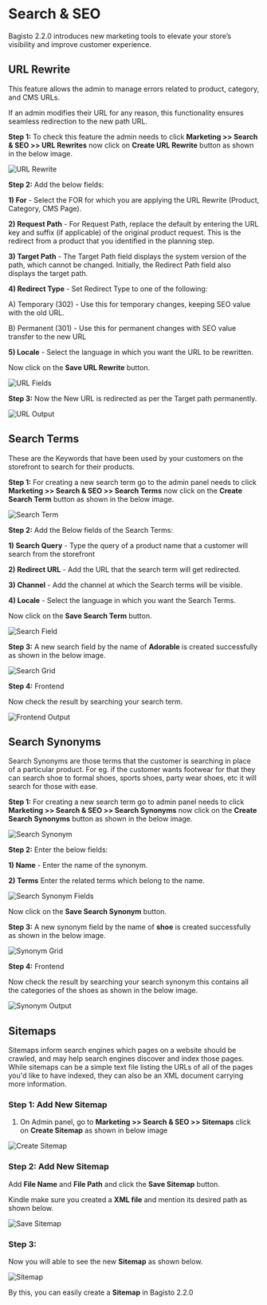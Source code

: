 # Search & SEO

Bagisto 2.2.0 introduces new marketing tools to elevate your store’s visibility and improve customer experience.

## URL Rewrite

This feature allows the admin to manage errors related to product, category, and CMS URLs.

If an admin modifies their URL for any reason, this functionality ensures seamless redirection to the new path URL.

**Step 1:** To check this feature the admin needs to click **Marketing >> Search & SEO >> URL Rewrites** now click on **Create URL Rewrite** button as shown in the below image.

 ![URL Rewrite](../../assets/2.2.0/images/marketing/urlRewrite.png)

**Step 2:** Add the below fields:

**1) For** - Select the FOR for which you are applying the URL Rewrite (Product, Category, CMS Page).

**2) Request Path** - For Request Path, replace the default by entering the URL key and suffix (if applicable) of the original product request. This is the redirect from a product that you identified in the planning step. 

**3) Target Path** - The Target Path field displays the system version of the path, which cannot be changed. Initially, the Redirect Path field also displays the target path.

**4) Redirect Type** - Set Redirect Type to one of the following:

A) Temporary (302) - Use this for temporary changes, keeping SEO value with the old URL.

B) Permanent (301) - Use this for permanent changes with SEO value transfer to the new URL

**5) Locale** - Select the language in which you want the URL to be rewritten.

Now click on the **Save URL Rewrite** button.

 ![URL Fields](../../assets/2.2.0/images/marketing/urlFields.png)

**Step 3:** Now the New URL is redirected as per the Target path permanently.

 ![URL Output](../../assets/2.2.0/images/marketing/urlOutput.png)

## Search Terms

These are the Keywords that have been used by your customers on the storefront to search for their products.

**Step 1:** For creating a new search term go to the admin panel needs to click **Marketing >> Search & SEO >> Search Terms** now click on the **Create Search Term** button as shown in the below image.

 ![Search Term](../../assets/2.2.0/images/marketing/searchTerm.png)

**Step 2:** Add the Below fields of the Search Terms:

**1) Search Query** - Type the query of a product name that a customer will search from the storefront

**2) Redirect URL** - Add the URL that the search term will get redirected.

**3) Channel** - Add the channel at which the Search terms will be visible.

**4) Locale** - Select the language in which you want the Search Terms.

Now click on the **Save Search Term** button.

 ![Search Field](../../assets/2.2.0/images/marketing/searchField.png)

**Step 3:** A new search field by the name of **Adorable** is created successfully as shown in the below image.

 ![Search Grid](../../assets/2.2.0/images/marketing/searchGrids.png)

**Step 4:** Frontend

Now check the result by searching your search term.

 ![Frontend Output](../../assets/2.2.0/images/marketing/frontendOutput.png)

## Search Synonyms

Search Synonyms are those terms that the customer is searching in place of a particular product. For eg. if the customer wants footwear for that they can search shoe to formal shoes, sports shoes, party wear shoes, etc it will search for those with ease. 

**Step 1:** For creating a new search term go to admin panel needs to click **Marketing >> Search & SEO >> Search Synonyms** now click on the **Create Search Synonyms** button as shown in the below image.

 ![Search Synonym](../../assets/2.2.0/images/marketing/searchSynonym.png)

**Step 2:** Enter the below fields:

**1) Name** - Enter the name of the synonym.

**2) Terms** Enter the related terms which belong to the name.

 ![Search Synonym Fields](../../assets/2.2.0/images/marketing/synonymField.png)

Now click on the **Save Search Synonym** button.

**Step 3:** A new synonym field by the name of **shoe** is created successfully as shown in the below image.

 ![Synonym Grid](../../assets/2.2.0/images/marketing/synonymGrid.png)

**Step 4:** Frontend 

Now check the result by searching your search synonym this contains all the categories of the shoes as shown in the below image.

 ![Synonym Output](../../assets/2.2.0/images/marketing/synonymOutput.png)

## Sitemaps

Sitemaps inform search engines which pages on a website should be crawled, and may help search engines discover and index those pages. While sitemaps can be a simple text file listing the URLs of all of the pages you'd like to have indexed, they can also be an XML document carrying more information.

### Step 1: Add New Sitemap

1. On Admin panel, go to **Marketing >> Search & SEO >> Sitemaps** click on **Create Sitemap** as shown in below image

 ![Create Sitemap](../../assets/2.2.0/images/marketing/createSitemap.png)

### Step 2: Add New Sitemap

Add **File Name** and **File Path** and click the **Save Sitemap** button.

Kindle make sure you created a **XML file** and mention its desired path as shown below.

 ![Save Sitemap](../../assets/2.2.0/images/marketing/saveSitemap.png)

### Step 3: 

Now you will able to see the new **Sitemap** as shown below.

 ![Sitemap](../../assets/2.2.0/images/marketing/sitemapOutput.png)

By this, you can easily create a **Sitemap** in Bagisto 2.2.0